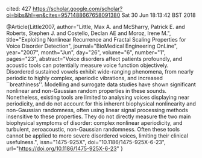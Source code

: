 
cited: 427 
https://scholar.google.com/scholar?oi=bibs&hl=en&cites=9571488667658091380
Sat 30 Jun 18:13:42 BST 2018



@Article{Little2007,
author="Little, Max A.
and McSharry, Patrick E.
and Roberts, Stephen J.
and Costello, Declan AE
and Moroz, Irene M.",
title="Exploiting Nonlinear Recurrence and Fractal Scaling Properties for Voice Disorder Detection",
journal="BioMedical Engineering OnLine",
year="2007",
month="Jun",
day="26",
volume="6",
number="1",
pages="23",
abstract="Voice disorders affect patients profoundly, and acoustic tools can potentially measure voice function objectively. Disordered sustained vowels exhibit wide-ranging phenomena, from nearly periodic to highly complex, aperiodic vibrations, and increased ``breathiness''. Modelling and surrogate data studies have shown significant nonlinear and non-Gaussian random properties in these sounds. Nonetheless, existing tools are limited to analysing voices displaying near periodicity, and do not account for this inherent biophysical nonlinearity and non-Gaussian randomness, often using linear signal processing methods insensitive to these properties. They do not directly measure the two main biophysical symptoms of disorder: complex nonlinear aperiodicity, and turbulent, aeroacoustic, non-Gaussian randomness. Often these tools cannot be applied to more severe disordered voices, limiting their clinical usefulness.",
issn="1475-925X",
doi="10.1186/1475-925X-6-23",
url="https://doi.org/10.1186/1475-925X-6-23"
}





